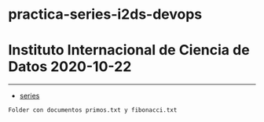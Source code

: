 # practica-series-i2ds-devops

# Instituto Internacional de Ciencia de Datos 2020-10-22

---
- [series](series)
``` diff
Folder con documentos primos.txt y fibonacci.txt
```
